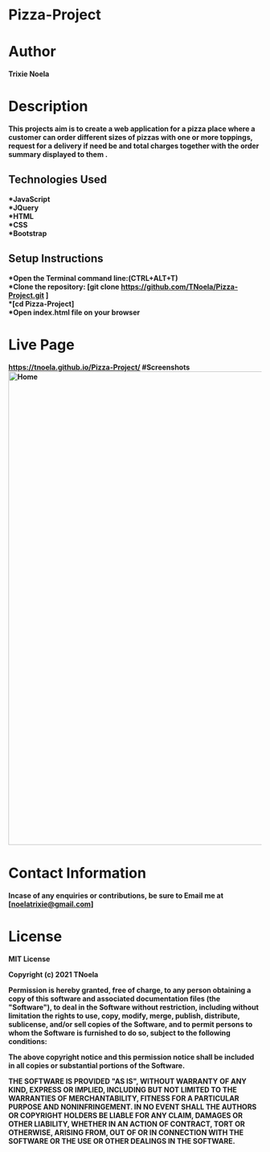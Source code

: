 # Pizza-Project
# Author
<b>Trixie Noela
# Description
This projects aim is to create a web application for a pizza place where a customer can order different sizes of pizzas with one or more toppings, request for a delivery if need be and total charges together with the order summary displayed to them .
## Technologies Used
*JavaScript<br>
*JQuery<br>
*HTML<br>
*CSS<br>
*Bootstrap<br>
## Setup Instructions
*Open the Terminal command line:(CTRL+ALT+T)<br>
*Clone the repository: <b>[git clone https://github.com/TNoela/Pizza-Project.git ]<br>
*[cd Pizza-Project]<br>
*Open index.html file on your browser
# Live Page
https://tnoela.github.io/Pizza-Project/
#Screenshots  
  <img width="941" alt="Home" src="https://user-images.githubusercontent.com/87005540/127765449-ea113bf6-da79-4e2a-8bff-e482d790b598.png">

  
# Contact Information
Incase of any enquiries or contributions, be sure to Email me at [noelatrixie@gmail.com]
# License
MIT License<br>

Copyright (c) 2021 TNoela<br>

Permission is hereby granted, free of charge, to any person obtaining a copy
of this software and associated documentation files (the "Software"), to deal
in the Software without restriction, including without limitation the rights
to use, copy, modify, merge, publish, distribute, sublicense, and/or sell
copies of the Software, and to permit persons to whom the Software is
furnished to do so, subject to the following conditions:<br>

The above copyright notice and this permission notice shall be included in all
copies or substantial portions of the Software.<br>

THE SOFTWARE IS PROVIDED "AS IS", WITHOUT WARRANTY OF ANY KIND, EXPRESS OR
IMPLIED, INCLUDING BUT NOT LIMITED TO THE WARRANTIES OF MERCHANTABILITY,
FITNESS FOR A PARTICULAR PURPOSE AND NONINFRINGEMENT. IN NO EVENT SHALL THE
AUTHORS OR COPYRIGHT HOLDERS BE LIABLE FOR ANY CLAIM, DAMAGES OR OTHER
LIABILITY, WHETHER IN AN ACTION OF CONTRACT, TORT OR OTHERWISE, ARISING FROM,
OUT OF OR IN CONNECTION WITH THE SOFTWARE OR THE USE OR OTHER DEALINGS IN THE
SOFTWARE.
